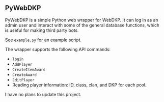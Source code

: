 ## PyWebDKP

PyWebDKP is a simple Python web wrapper for WebDKP. It can log in as an admin user and interact with some of the general database functions, which is useful for making third party bots.

See `example.py` for an example script.

The wrapper supports the following API commands:

- `login`
- `AddPlayer`
- `CreateItemAward`
- `CreateAward`
- `EditPlayer`
- Reading player information: ID, class, clan, and DKP for each pool.

I have no plans to update this project.
